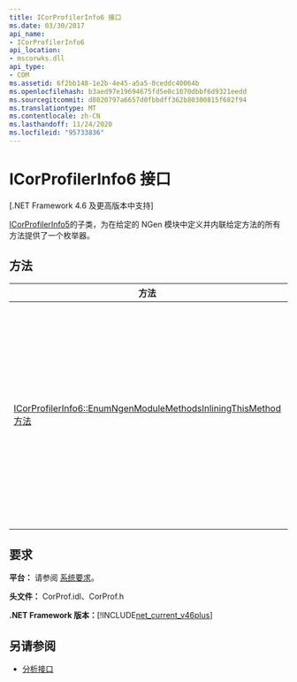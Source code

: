 ```yaml
---
title: ICorProfilerInfo6 接口
ms.date: 03/30/2017
api_name:
- ICorProfilerInfo6
api_location:
- mscorwks.dll
api_type:
- COM
ms.assetid: 6f2bb148-1e2b-4e45-a5a5-0ceddc40064b
ms.openlocfilehash: b3aed97e19694675fd5e0c1070dbbf6d9321eedd
ms.sourcegitcommit: d8020797a6657d0fbbdff362b80300815f682f94
ms.translationtype: MT
ms.contentlocale: zh-CN
ms.lasthandoff: 11/24/2020
ms.locfileid: "95733836"
---
```

# <a name="icorprofilerinfo6-interface"></a>ICorProfilerInfo6 接口

[.NET Framework 4.6 及更高版本中支持]  
  
 [ICorProfilerInfo5](icorprofilerinfo5-interface.md)的子类，为在给定的 NGen 模块中定义并内联给定方法的所有方法提供了一个枚举器。  
  
## <a name="methods"></a>方法  
  
|方法|说明|  
|------------|-----------------|  
|[ICorProfilerInfo6::EnumNgenModuleMethodsInliningThisMethod 方法](icorprofilerinfo6-enumngenmodulemethodsinliningthismethod-method.md)|返回属于给定的 NGen 模块并在给定方法的主体中内联的所有方法的枚举器。|  
  
## <a name="requirements"></a>要求  

 **平台：** 请参阅 [系统要求](../../get-started/system-requirements.md)。  
  
 **头文件：** CorProf.idl、CorProf.h  
  
 **.NET Framework 版本：**[!INCLUDE[net_current_v46plus](../../../../includes/net-current-v46plus-md.md)]  
  
## <a name="see-also"></a>另请参阅

- [分析接口](profiling-interfaces.md)
